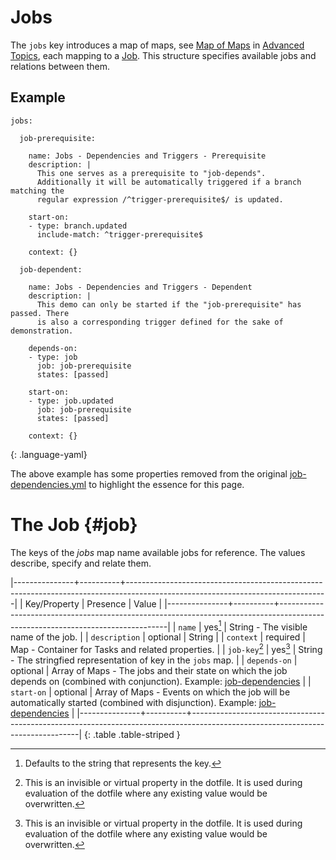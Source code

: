 # Jobs

The `jobs` key introduces a map of maps, see [Map of Maps] in [Advanced
Topics], each mapping to a [Job](#job). This structure specifies available jobs
and relations between them.



## Example

    jobs:

      job-prerequisite:

        name: Jobs - Dependencies and Triggers - Prerequisite
        description: |
          This one serves as a prerequisite to "job-depends".
          Additionally it will be automatically triggered if a branch matching the
          regular expression /^trigger-prerequisite$/ is updated.

        start-on:
        - type: branch.updated
          include-match: ^trigger-prerequisite$

        context: {}

      job-dependent:

        name: Jobs - Dependencies and Triggers - Dependent
        description: |
          This demo can only be started if the "job-prerequisite" has passed. There
          is also a corresponding trigger defined for the sake of demonstration.

        depends-on:
        - type: job
          job: job-prerequisite
          states: [passed]

        start-on:
        - type: job.updated
          job: job-prerequisite
          states: [passed]

        context: {}
  {: .language-yaml}

The above example has some properties removed from the original
[job-dependencies.yml](/demo-project/cider-ci/jobs/job-dependencies.yml)
to highlight the essence for this page.




# The Job {#job}

The keys of the _jobs_ map name available jobs for reference. The values
describe, specify and relate them.


|---------------+----------+--------------------------------------------------------------------------------------------------------------------------------|
| Key/Property  | Presence | Value                                                                                                                          |
|---------------+----------+--------------------------------------------------------------------------------------------------------------------------------|
| `name`        | yes[^r]  | String - The visible name of the job.                                                                                          |
| `description` | optional | String                                                                                                                         |
| `context`     | required | Map - Container for Tasks and related properties.                                                                              |
| `job-key`[^i] | yes[^i]  | String - The stringfied representation of key in the `jobs` map.                                                               |
| `depends-on`  | optional | Array of Maps - The jobs and their state on which the job depends on (combined with conjunction). Example: [job-dependencies]  |
| `start-on`    | optional | Array of Maps - Events on which the job will be automatically started (combined with disjunction). Example: [job-dependencies] |
|---------------+----------+--------------------------------------------------------------------------------------------------------------------------------|
{: .table .table-striped }


[^r]: Defaults to the string that represents the key.

[^i]: This is an invisible or virtual property in the dotfile. It is used  during evaluation of the dotfile where any existing value would be overwritten.

  [Task]: /project-configuration/tasks.html#task
  [Map of Maps]: /project-configuration/advanced.html#map-of-maps
  [Advanced Topics]: /project-configuration/advanced.html

  [job-dependencies]: /demo-project/cider-ci/jobs/job-dependencies.yml


